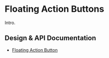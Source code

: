 <!--docs:
title: "Floating Action Buttons"
layout: detail
section: components
iconId: button
path: /floating-action-buttons/
-->

# Floating Action Buttons

Intro.

## Design & API Documentation

<ul class="icon-list">
  <li class="icon-list-item icon-list-item--spec">
    <a href="https://material.io/guidelines/components/buttons-floating-action-button.html">Floating Action Button</a>
  </li>
</ul>
